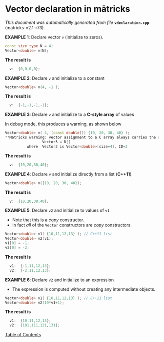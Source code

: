 
# Vector declaration in mātricks
_This document was automatically generated from file_ **`vdeclaration.cpp`** (mātricks-v2.1-r73).

**EXAMPLE 1**: Declare vector `v` (initialize to zeros).
```C++
const size_type N = 4;
Vector<double> v(N);
```
**The result is**
```C++
  v:  {0,0,0,0}; 
```

**EXAMPLE 2**: Declare `v` and initialize to a constant
```C++
Vector<double> v(4, -1 );
```
**The result is**
```C++
  v:  {-1,-1,-1,-1}; 
```

**EXAMPLE 3**: Declare `v` and initialize to a **C-style array** of values

In debug mode, this produces a warning, as shown below
```C++
Vector<double> v( 4, (const double[]) {10, 20, 30, 40} );
**Matricks warning: vector assignment to a C array always carries the risk of out of bounds access. Use C++11 list assignment instead.
                 Vector3 = D[]
          where  Vector3 is Vector<double>[size=4], ID=3
```
**The result is**
```C++
  v:  {10,20,30,40}; 
```

**EXAMPLE 4**: Declare `v` and initialize directly from a list (**__C++11__**)
```C++
Vector<double> v({10, 20, 30, 40});
```
**The result is**
```C++
  v:  {10,20,30,40}; 
```

**EXAMPLE 5**: Declare `v2` and initialize to values of `v1`
* Note that this is a _copy_ constructor.
* In fact _all_ of the `Vector` constructors are _copy_ constructors.
```C++
Vector<double> v1( {10,11,12,13} ); // C++11 list
Vector<double> v2(v1);
v1[0] = -1;
v2[0] = -2;
```
**The result is**
```C++
  v1:  {-1,11,12,13}; 
  v2:  {-2,11,12,13}; 
```

**EXAMPLE 6**: Declare `v2` and initialize to an expression
* The expression is computed without creating any intermediate objects.
```C++
Vector<double> v1( {10,11,12,13} ); // C++11 list
Vector<double> v2(10*v1+1);
```
**The result is**
```C++
  v1:  {10,11,12,13}; 
  v2:  {101,111,121,131}; 
```


[Table of Contents](README.md)
